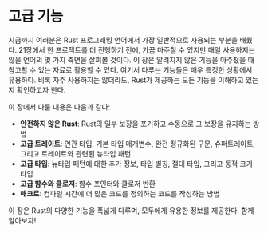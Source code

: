 # 고급 기능

지금까지 여러분은 Rust 프로그래밍 언어에서 가장 일반적으로 사용되는 부분을 배웠다. 21장에서 한 프로젝트를 더 진행하기 전에, 가끔 마주칠 수 있지만 매일 사용하지는 않을 언어의 몇 가지 측면을 살펴볼 것이다. 이 장은 알려지지 않은 기능을 마주쳤을 때 참고할 수 있는 자료로 활용할 수 있다. 여기서 다루는 기능들은 매우 특정한 상황에서 유용하다. 비록 자주 사용하지는 않더라도, Rust가 제공하는 모든 기능을 이해하고 있는지 확인하고자 한다.

이 장에서 다룰 내용은 다음과 같다:

- **안전하지 않은 Rust**: Rust의 일부 보장을 포기하고 수동으로 그 보장을 유지하는 방법
- **고급 트레이트**: 연관 타입, 기본 타입 매개변수, 완전 정규화된 구문, 슈퍼트레이트, 그리고 트레이트와 관련된 뉴타입 패턴
- **고급 타입**: 뉴타입 패턴에 대한 추가 정보, 타입 별칭, 절대 타입, 그리고 동적 크기 타입
- **고급 함수와 클로저**: 함수 포인터와 클로저 반환
- **매크로**: 컴파일 시간에 더 많은 코드를 정의하는 코드를 작성하는 방법

이 장은 Rust의 다양한 기능을 폭넓게 다루며, 모두에게 유용한 정보를 제공한다. 함께 알아보자!


